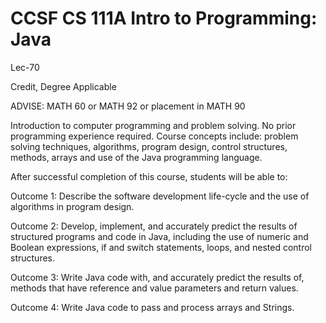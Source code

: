 # CCSF CS 111A Intro to Programming: Java

Lec-70

Credit, Degree Applicable

ADVISE: MATH 60 or MATH 92 or placement in MATH 90

Introduction to computer programming and problem solving. No prior programming experience required. Course concepts include: problem solving techniques, algorithms, program design, control structures, methods, arrays and use of the Java programming language.

After successful completion of this course, students will be able to:

Outcome 1: Describe the software development life-cycle and the use of algorithms in program design.

Outcome 2: Develop, implement, and accurately predict the results of structured programs and code in Java, including the use of numeric and Boolean expressions, if and switch statements, loops, and nested control structures.

Outcome 3: Write Java code with, and accurately predict the results of, methods that have reference and value parameters and return values.

Outcome 4: Write Java code to pass and process arrays and Strings.

